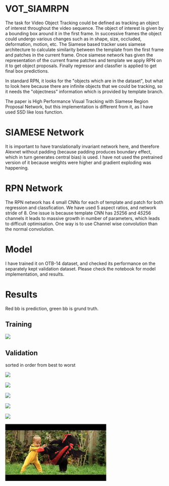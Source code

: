# VOT_SIAMRPN
The task for Video Object Tracking could be defined as tracking an object of interest throughout the video sequence. The object of interest is given by a bounding box around it in the first frame. In successive frames the object could undergo various changes such as in shape, size, occluded, deformation, motion, etc. The Siamese based tracker uses siamese architecture to calculate similarity between the template from the first frame and patches in the current frame. Once siamese network has given the representation of the current frame patches and template we apply RPN on it to get object proposals. Finally regressor and classfier is applied to get final box predictions. 


In standard RPN, it looks for the "objects which are in the dataset", but what to look here because there are infinite objects 
that we could be tracking, so it needs the "objectness" information which is provided by template branch.

The paper is High Performance Visual Tracking with Siamese Region Proposal Network, but this implementation is different from it, as I have used SSD like loss function.


# SIAMESE Network
It is important to have translationally invariant network here, and therefore Alexnet without padding (because padding produces boundary effect, which in turn generates central bias) is used. I have not used the pretrained version of it because weights were higher and gradient exploding was happening. 

# RPN Network
The RPN network has 4 small CNNs for each of template and patch for both regression and classfication. We have used 5 aspect ratios, and network stride of 8.
One issue is because template CNN has 2*5*256 and 4*5*256 channels it leads to massive growth in number of parameters, which leads to difficult optimisation. One way is to use Channel wise convolution than the normal convolution.

# Model
I have trained it on OTB-14 dataset, and checked its performance on the separately kept validation dataset.
Please check the notebook for model implementation, and results. 

# Results
Red bb is prediction, green bb is grund truth.

## Training
![](Videos/training/Woman.gif)

## Validation
sorted in order from best to worst

![](Videos/validation/David2.gif)

<img src="Videos/validation/David2.gif" width="128"/>

![](Videos/validation/Coke.gif)

![](Videos/validation/FaceOcc1.gif)

![](Videos/validation/Surfer.gif)

![](Videos/validation/DragonBaby.gif)
